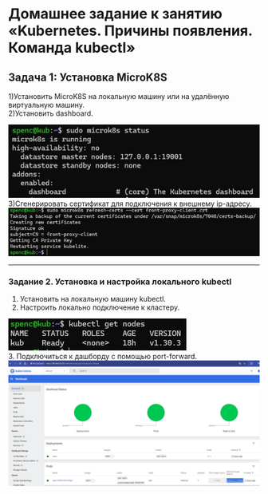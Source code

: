 # Домашнее задание к занятию «Kubernetes. Причины появления. Команда kubectl»

## Задача 1: Установка MicroK8S
1)Установить MicroK8S на локальную машину или на удалённую виртуальную машину. <br>
2)Установить dashboard.
<div> <img src="https://github.com/RoadMania/netology_git/blob/main/screens/kub_1.JPG"> </div>
3)Сгенерировать сертификат для подключения к внешнему ip-адресу.
<div> <img src="https://github.com/RoadMania/netology_git/blob/main/screens/kub_2.JPG"> </div>

------

### Задание 2. Установка и настройка локального kubectl
1. Установить на локальную машину kubectl.
2. Настроить локально подключение к кластеру.
<div> <img src="https://github.com/RoadMania/netology_git/blob/main/screens/kub_4.JPG"> </div>
3. Подключиться к дашборду с помощью port-forward.
<div> <img src="https://github.com/RoadMania/netology_git/blob/main/screens/kub_3.JPG"> </div>

